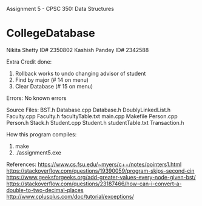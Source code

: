Assignment 5 - CPSC 350: Data Structures
# CollegeDatabase

Nikita Shetty ID# 2350802
Kashish Pandey ID# 2342588

Extra Credit done:
1) Rollback works to undo changing advisor of student
2) Find by major (# 14 on menu)
3) Clear Database (# 15 on menu)

Errors:
No known errors

Source Files:
BST.h
Database.cpp
Database.h
DoublyLinkedList.h
Faculty.cpp
Faculty.h
facultyTable.txt
main.cpp
Makefile
Person.cpp
Person.h
Stack.h
Student.cpp
Student.h
studentTable.txt
Transaction.h  

How this program compiles:
1) make
2) ./assignment5.exe

References:
https://www.cs.fsu.edu/~myers/c++/notes/pointers1.html
https://stackoverflow.com/questions/19390059/program-skips-second-cin
https://www.geeksforgeeks.org/add-greater-values-every-node-given-bst/
https://stackoverflow.com/questions/23187466/how-can-i-convert-a-double-to-two-decimal-places
http://www.cplusplus.com/doc/tutorial/exceptions/
